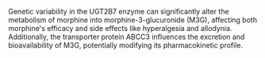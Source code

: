 Genetic variability in the UGT2B7 enzyme can significantly alter the metabolism of morphine into morphine-3-glucuronide (M3G), affecting both morphine's efficacy and side effects like hyperalgesia and allodynia. Additionally, the transporter protein ABCC3 influences the excretion and bioavailability of M3G, potentially modifying its pharmacokinetic profile.